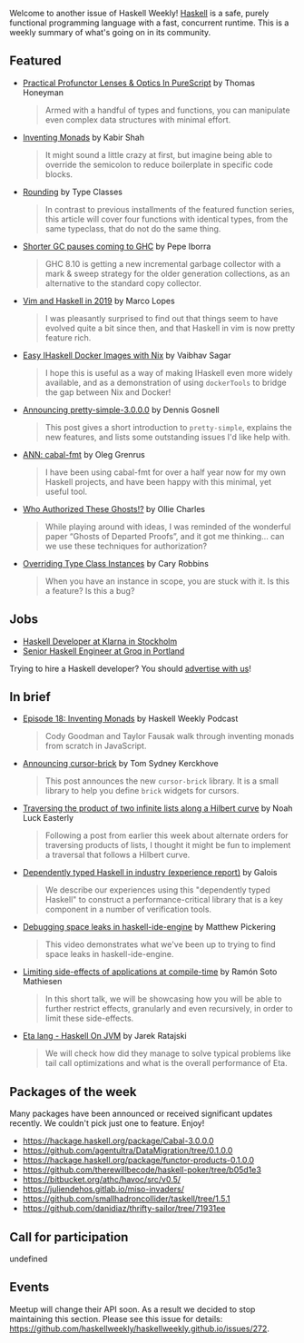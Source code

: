 <!-- 2019-08-15 unpublished -->

Welcome to another issue of Haskell Weekly!
[Haskell](https://www.haskell.org) is a safe, purely functional programming language with a fast, concurrent runtime.
This is a weekly summary of what's going on in its community.

## Featured

-   [Practical Profunctor Lenses & Optics In PureScript](https://thomashoneyman.com/articles/practical-profunctor-lenses-optics/) by Thomas Honeyman
    > Armed with a handful of types and functions, you can manipulate even complex data structures with minimal effort.

-   [Inventing Monads](https://blog.kabir.sh/posts/inventing-monads.html) by Kabir Shah
    > It might sound a little crazy at first, but imagine being able to override the semicolon to reduce boilerplate in specific code blocks.

-   [Rounding](https://typeclasses.com/featured/rounding) by Type Classes
    > In contrast to previous installments of the featured function series, this article will cover four functions with identical types, from the same typeclass, that do not do the same thing.

-   [Shorter GC pauses coming to GHC](https://github.com/pepeiborra/gc-benchmarks/blob/1b24c5c0a06c004740caabe4776af0bf21b6f6ee/README.md) by Pepe Iborra
    > GHC 8.10 is getting a new incremental garbage collector with a mark & sweep strategy for the older generation collections, as an alternative to the standard copy collector.

-   [Vim and Haskell in 2019](http://marco-lopes.com/articles/Vim-and-Haskell-in-2019/) by Marco Lopes
    > I was pleasantly surprised to find out that things seem to have evolved quite a bit since then, and that Haskell in vim is now pretty feature rich.

-   [Easy IHaskell Docker Images with Nix](https://vaibhavsagar.com/blog/2019/08/11/ihaskell-nix-docker/) by Vaibhav Sagar
    > I hope this is useful as a way of making IHaskell even more widely available, and as a demonstration of using `dockerTools` to bridge the gap between Nix and Docker!

-   [Announcing pretty-simple-3.0.0.0](https://functor.tokyo/blog/2019-08-15-pretty-simple-3.0.0.0) by Dennis Gosnell
    > This post gives a short introduction to `pretty-simple`, explains the new features, and lists some outstanding issues I'd like help with.

-   [ANN: cabal-fmt](https://oleg.fi/gists/posts/2019-08-11-cabal-fmt.html) by Oleg Grenrus
    > I have been using cabal-fmt for over a half year now for my own Haskell projects, and have been happy with this minimal, yet useful tool.

-   [Who Authorized These Ghosts!?](https://ocharles.org.uk/blog/posts/2019-08-09-who-authorized-these-ghosts.html) by Ollie Charles
    > While playing around with ideas, I was reminded of the wonderful paper “Ghosts of Departed Proofs”, and it got me thinking… can we use these techniques for authorization?

-   [Overriding Type Class Instances](http://caryrobbins.com/dev/overriding-type-class-instances/) by Cary Robbins
    > When you have an instance in scope, you are stuck with it. Is this a feature? Is this a bug?

## Jobs

-   [Haskell Developer at Klarna in Stockholm](https://twitter.com/FelixMulder/status/1161530504589598721)
-   [Senior Haskell Engineer at Groq in Portland](https://np.reddit.com/r/haskell/comments/cq21u7/job_hiring_sr_haskell_engineer_to_help_develop/)

Trying to hire a Haskell developer?
You should [advertise with us](https://haskellweekly.news/advertising.html)!

## In brief

-   [Episode 18: Inventing Monads](https://haskellweekly.news/podcast/episodes/18.html) by Haskell Weekly Podcast
    > Cody Goodman and Taylor Fausak walk through inventing monads from scratch in JavaScript.

-   [Announcing cursor-brick](https://cs-syd.eu/posts/2019-08-14-cursor-brick) by Tom Sydney Kerckhove
    > This post announces the new `cursor-brick` library. It is a small library to help you define `brick` widgets for cursors.

-   [Traversing the product of two infinite lists along a Hilbert curve](https://np.reddit.com/r/haskell/comments/co6osb/traversing_the_product_of_two_infinite_lists/) by Noah Luck Easterly
    > Following a post from earlier this week about alternate orders for traversing products of lists, I thought it might be fun to implement a traversal that follows a Hilbert curve.

-   [Dependently typed Haskell in industry (experience report)](https://dl.acm.org/citation.cfm?id=3341704) by Galois
    > We describe our experiences using this "dependently typed Haskell" to construct a performance-critical library that is a key component in a number of verification tools.

-   [Debugging space leaks in haskell-ide-engine](https://www.youtube.com/watch?v=PL8Wjdt0cKo) by Matthew Pickering
    > This video demonstrates what we've been up to trying to find space leaks in haskell-ide-engine.

-   [Limiting side-effects of applications at compile-time](https://www.youtube.com/watch?v=0uop7cyingM) by Ramón Soto Mathiesen
    > In this short talk, we will be showcasing how you will be able to further restrict effects, granularly and even recursively, in order to limit these side-effects.

-   [Eta lang - Haskell On JVM](https://www.youtube.com/watch?v=7U9rDg4Pfdc) by Jarek Ratajski
    > We will check how did they manage to solve typical problems like tail call optimizations and what is the overall performance of Eta.

## Packages of the week

Many packages have been announced or received significant updates recently.
We couldn't pick just one to feature.
Enjoy!

-   <https://hackage.haskell.org/package/Cabal-3.0.0.0>
-   <https://github.com/agentultra/DataMigration/tree/0.1.0.0>
-   <https://hackage.haskell.org/package/functor-products-0.1.0.0>
-   <https://github.com/therewillbecode/haskell-poker/tree/b05d1e3>
-   <https://bitbucket.org/athc/havoc/src/v0.5/>
-   <https://juliendehos.gitlab.io/miso-invaders/>
-   <https://github.com/smallhadroncollider/taskell/tree/1.5.1>
-   <https://github.com/danidiaz/thrifty-sailor/tree/71931ee>

## Call for participation

undefined

## Events

Meetup will change their API soon.
As a result we decided to stop maintaining this section.
Please see this issue for details:
<https://github.com/haskellweekly/haskellweekly.github.io/issues/272>.
